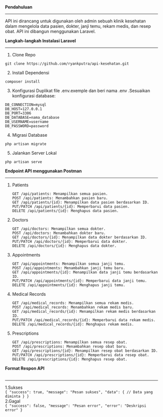 <b>Pendahuluan</b><br><hr>
API ini dirancang untuk digunakan oleh admin sebuah klinik kesehatan dalam mengelola data pasien, dokter, janji temu, rekam medis, dan resep obat. API ini dibangun menggunakan Laravel.

<b>Langkah-langkah Instalasi Laravel</b><br><hr>
1. Clone Repo
```
git clone https://github.com/ryankputra/api-kesehatan.git
```
2. Install Dependensi
```
composer install
```
3. Konfigurasi
Duplikat file .env.exemple dan beri nama .env .Sesuaikan konfigurasi database:
```
DB_CONNECTION=mysql
DB_HOST=127.0.0.1
DB_PORT=3306
DB_DATABASE=nama_database
DB_USERNAME=username
DB_PASSWORD=password
```
4. Migrasi Database
```
php artisan migrate
```
5. Jalankan Server Lokal
```
php artisan serve
```

<b>Endpoint API menggunakan Postman</b><hr>
1. Patients<br>
    ```
    GET /api/patients: Menampilkan semua pasien.
    POST /api/patients: Menambahkan pasien baru.
    GET /api/patients/{id}: Menampilkan data pasien berdasarkan ID.
    PUT/PATCH /api/patients/{id}: Memperbarui data pasien.
    DELETE /api/patients/{id}: Menghapus data pasien.
    ```
2. Doctors<br>
    ```
    GET /api/doctors: Menampilkan semua dokter.
    POST /api/doctors: Menambahkan dokter baru.
    GET /api/doctors/{id}: Menampilkan data dokter berdasarkan ID.
    PUT/PATCH /api/doctors/{id}: Memperbarui data dokter.
    DELETE /api/doctors/{id}: Menghapus data dokter.
    ```
3. Appointments<br>
    ```
    GET /api/appointments: Menampilkan semua janji temu.
    POST /api/appointments: Menambahkan janji temu baru.
    GET /api/appointments/{id}: Menampilkan data janji temu berdasarkan ID.
    PUT/PATCH /api/appointments/{id}: Memperbarui data janji temu.
    DELETE /api/appointments/{id}: Menghapus janji temu.
   ```
5. Medical Records<br>
    ```
    GET /api/medical_records: Menampilkan semua rekam medis.
    POST /api/medical_records: Menambahkan rekam medis baru.
    GET /api/medical_records/{id}: Menampilkan rekam medis berdasarkan ID.
    PUT/PATCH /api/medical_records/{id}: Memperbarui data rekam medis.
    DELETE /api/medical_records/{id}: Menghapus rekam medis.
   ```
6. Prescriptions<br>
    ```
    GET /api/prescriptions: Menampilkan semua resep obat.
    POST /api/prescriptions: Menambahkan resep obat baru.
    GET /api/prescriptions/{id}: Menampilkan resep obat berdasarkan ID.
    PUT/PATCH /api/prescriptions/{id}: Memperbarui data resep obat.
    DELETE /api/prescriptions/{id}: Menghapus resep obat.
    ```
    
<b>Format Respon API</b><br><br><hr>
     1.Sukses<br>
     ```
            {
                "success": true,
                "message": "Pesan sukses",
                "data": {
                // Data yang diminta
              }
            }
    ```
    <br>
    2.Gagal<br>
    ```
            {
              "success": false,
              "message": "Pesan error",
              "error": "Deskripsi error"
            }
    ```

    
        
        
